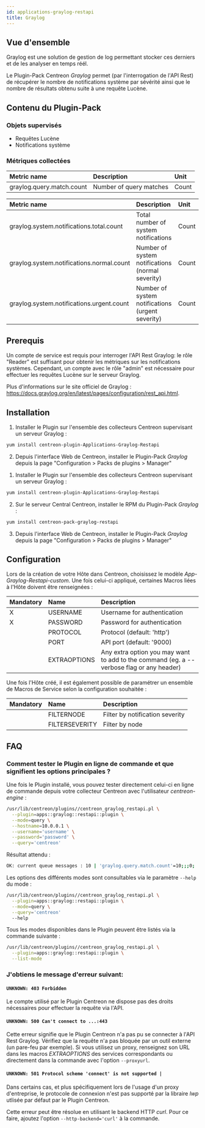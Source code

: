 ```yaml
---
id: applications-graylog-restapi
title: Graylog
---
```


## Vue d'ensemble

Graylog est une solution de gestion de log permettant stocker ces derniers et de
les analyser en temps réél. 

Le Plugin-Pack Centreon *Graylog* permet (par l'interrogation de l'API Rest)
de récupérer le nombre de notifications système par sévérité ainsi que le nombre
de résultats obtenu suite à une requête Lucène.

## Contenu du Plugin-Pack

### Objets supervisés

* Requêtes Lucène
* Notifications système

### Métriques collectées

<!--DOCUSAURUS_CODE_TABS-->

<!--Query-->

| Metric name                | Description               | Unit   |
| :------------------------- | :------------------------ | :----- |
| graylog.query.match.count  | Number of query matches   | Count  |

<!--System-Notifications-->

| Metric name                                 | Description                                       | Unit   |
| :------------------------------------------ | :------------------------------------------------ | :----- |
| graylog.system.notifications.total.count    | Total number of system notifications              | Count  |
| graylog.system.notifications.normal.count   | Number of system notifications (normal severity)  | Count  | 
| graylog.system.notifications.urgent.count   | Number of system notifications (urgent severity)  | Count  |

<!--END_DOCUSAURUS_CODE_TABS-->

## Prerequis

Un compte de service est requis pour interroger l'API Rest Graylog:
le rôle "Reader" est suffisant pour obtenir les métriques sur les
notifications systèmes. Cependant, un compte avec le rôle "admin" est nécessaire
pour effectuer les requêtes Lucène sur le serveur Graylog.

Plus d'informations sur le site officiel de Graylog : 
https://docs.graylog.org/en/latest/pages/configuration/rest_api.html.

## Installation

<!--DOCUSAURUS_CODE_TABS-->

<!--Online IMP Licence & IT-100 Editions-->

1. Installer le Plugin sur l'ensemble des collecteurs Centreon supervisant un serveur Graylog :

```bash
yum install centreon-plugin-Applications-Graylog-Restapi
```

2. Depuis l'interface Web de Centreon, installer le Plugin-Pack *Graylog* depuis la page "Configuration > Packs de plugins > Manager" 

<!--Offline IMP License-->

1. Installer le Plugin sur l'ensemble des collecteurs Centreon supervisant un serveur Graylog :

```bash
yum install centreon-plugin-Applications-Graylog-Restapi
```

2. Sur le serveur Central Centreon, installer le RPM du Plugin-Pack *Graylog* :

```bash
yum install centreon-pack-graylog-restapi
```

3. Depuis l'interface Web de Centreon, installer le Plugin-Pack *Graylog* depuis la page "Configuration > Packs de plugins > Manager" 

<!--END_DOCUSAURUS_CODE_TABS-->

## Configuration

Lors de la création de votre Hôte dans Centreon, choisissez le modèle
*App-Graylog-Restapi-custom*. Une fois celui-ci appliqué, 
certaines Macros liées à l'Hôte doivent être renseignées :

| Mandatory | Name         | Description                                                                              |
| :-------- | :----------- | :--------------------------------------------------------------------------------------- |
| X         | USERNAME     | Username for authentication                                                              |
| X         | PASSWORD     | Password for authentication                                                              | 
|           | PROTOCOL     | Protocol (default: 'http')                                                               |
|           | PORT         | API port (default: '9000)                                                                |
|           | EXTRAOPTIONS | Any extra option you may want to add to the command (eg. a --verbose flag or any header) |

Une fois l'Hôte créé, il est également possible de paramétrer un ensemble de
Macros de Service selon la configuration souhaitée :

| Mandatory | Name           | Description                      |
| :-------- | :------------- | :------------------------------- |
|           | FILTERNODE     | Filter by notification severity  |
|           | FILTERSEVERITY | Filter by node                   |

## FAQ

### Comment tester le Plugin en ligne de commande et que signifient les options principales ?

Une fois le Plugin installé, vous pouvez tester directement celui-ci en ligne de
commande depuis votre collecteur Centreon avec l'utilisateur *centreon-engine* :

```bash
/usr/lib/centreon/plugins//centreon_graylog_restapi.pl \
  --plugin=apps::graylog::restapi::plugin \
  --mode=query \
  --hostname=10.0.0.1 \
  --username='username' \
  --password='password' \
  --query='centreon'
```

Résultat attendu :

```bash
OK: current queue messages : 10 | 'graylog.query.match.count'=10;;;0;
```

Les options des différents modes sont consultables via le paramètre ```--help```
du mode :

```bash
/usr/lib/centreon/plugins//centreon_graylog_restapi.pl \
  --plugin=apps::graylog::restapi::plugin \
  --mode=query \
  --query='centreon'
  --help
```

Tous les modes disponibles dans le Plugin peuvent être listés via la commande
suivante :

```bash
/usr/lib/centreon/plugins//centreon_graylog_restapi.pl \
  --plugin=apps::graylog::restapi::plugin \
  --list-mode
```
### J'obtiens le message d'erreur suivant:

#### ```UNKNOWN: 403 Forbidden```

Le compte utilisé par le Plugin Centreon ne dispose pas des droits nécessaires
pour effectuer la requête via l'API.

#### ```UNKNOWN: 500 Can't connect to ...:443```

Cette erreur signifie que le Plugin Centreon n'a pas pu se connecter à l'API Rest
Graylog. Vérifiez que la requête n'a pas bloquée par un outil externe
(un pare-feu par exemple). Si vous utilisez un proxy, renseignez son URL dans 
les macros *EXTRAOPTIONS* des services correspondants ou directement dans la 
commande avec l'option ```--proxyurl```.

#### ```UNKNOWN: 501 Protocol scheme 'connect' is not supported |```

Dans certains cas, et plus spécifiquement lors de l'usage d'un proxy
d'entreprise, le protocole de connexion n'est pas supporté par la libraire *lwp*
utlisée par défaut par le Plugin Centreon.

Cette erreur peut être résolue en utilisant le backend HTTP *curl*.
Pour ce faire, ajoutez l'option ```--http-backend='curl'``` à la commande.
